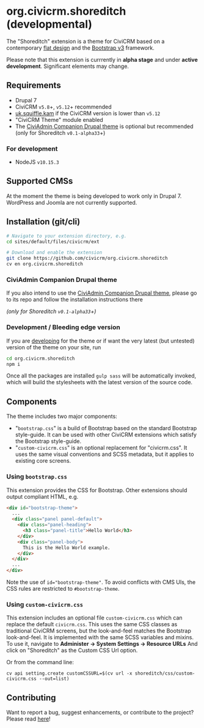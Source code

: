 # org.civicrm.shoreditch (developmental)

The "Shoreditch" extension is a theme for CiviCRM based on a contemporary [flat design](https://en.wikipedia.org/wiki/Flat_design) and
the [Bootstrap v3](https://getbootstrap.com/docs/3.3/) framework.

Please note that this extension is currrently in **alpha stage** and under **active development**. Significant elements may change.

## Requirements
* Drupal 7
* CiviCRM `v5.8`+, `v5.12`+ recommended
* [uk.squiffle.kam](https://github.com/aydun/uk.squiffle.kam) if the CiviCRM version is lower than `v5.12`
* "CiviCRM Theme" module enabled
* The [CiviAdmin Companion Drupal theme](https://github.com/compucorp/shoreditch-companion-d7-theme) is optional but recommended (only for Shoreditch `v0.1-alpha33`+)

### For development
* NodeJS `v10.15.3`

## Supported CMSs
At the moment the theme is being developed to work only in Drupal 7. WordPress and Joomla are not currently supported.

## Installation (git/cli)
```bash
# Navigate to your extension directory, e.g.
cd sites/default/files/civicrm/ext

# Download and enable the extension
git clone https://github.com/civicrm/org.civicrm.shoreditch
cv en org.civicrm.shoreditch
```

### CiviAdmin Companion Drupal theme
If you also intend to use the [CiviAdmin Companion Drupal theme](https://github.com/compucorp/shoreditch-companion-d7-theme), please go to its repo and follow the installation instructions there

_(only for Shoreditch `v0.1-alpha33`+)_

### Development / Bleeding edge version
If you are [developing](CONTRIBUTING.md#code-contributions) for the theme or if want the very latest (but untested) version of the theme on your site, run
```bash
cd org.civicrm.shoreditch
npm i
```

Once all the packages are installed `gulp sass` will be automatically invoked, which will build the stylesheets with the latest version of the source code.

## Components
The theme includes two major components:

 * "`bootstrap.css`" is a build of Bootstrap based on the standard Bootstrap style-guide. It can be used with other CiviCRM extensions which satisfy the Bootstrap style-guide.
 * "`custom-civicrm.css`" is an optional replacement for "civicrm.css". It uses the same visual conventions and SCSS metadata, but it applies to existing core screens.

### Using `bootstrap.css`

This extension provides the CSS for Bootstrap.  Other extensions should output compliant HTML, e.g.

```html
<div id="bootstrap-theme">
  ...
  <div class="panel panel-default">
    <div class="panel-heading">
      <h3 class="panel-title">Hello World</h3>
    </div>
    <div class="panel-body">
      This is the Hello World example.
    </div>
  </div>
  ...
</div>
```

Note the use of `id="bootstrap-theme"`.  To avoid conflicts with CMS UIs, the CSS rules are
restricted to `#bootstrap-theme`.

### Using `custom-civicrm.css`

This extension includes an optional file `custom-civicrm.css` which can replace the default
`civicrm.css`.  This uses the same CSS classes as traditional CiviCRM screens, but the
look-and-feel matches the Bootstrap look-and-feel.  It is implemented with the same SCSS variables
and mixins. To use it, navigate to **Administer -> System Settings -> Resource URLs** And click on
"Shoreditch" as the Custom CSS Url option.

Or from the command line:

```
cv api setting.create customCSSURL=$(cv url -x shoreditch/css/custom-civicrm.css --out=list)
```

## Contributing
Want to report a bug, suggest enhancements, or contribute to the project? Please read [here](CONTRIBUTING.md)!
